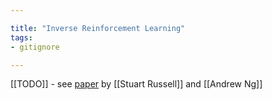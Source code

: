 ```yaml
---

title: "Inverse Reinforcement Learning"
tags:
- gitignore

---
```

[[TODO]] - see [paper](https://drive.google.com/file/d/1d0gJuCZafHKOGveA5zTJf-ELE50u8US7/view?usp=sharing) by [[Stuart Russell]] and [[Andrew Ng]]